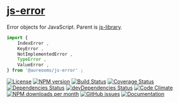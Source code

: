 [js-error](http://aureooms.github.io/js-error)
==

Error objects for JavaScript. Parent is
[js-library](https://github.com/aureooms/js-library).

```js
import {
	IndexError ,
	KeyError ,
	NotImplementedError ,
	TypeError ,
	ValueError ,
} from '@aureooms/js-error' ;
```

[![License](https://img.shields.io/github/license/aureooms/js-error.svg?style=flat)](https://raw.githubusercontent.com/aureooms/js-error/master/LICENSE)
[![NPM version](https://img.shields.io/npm/v/@aureooms/js-error.svg?style=flat)](https://www.npmjs.org/package/@aureooms/js-error)
[![Build Status](https://img.shields.io/travis/aureooms/js-error.svg?style=flat)](https://travis-ci.org/aureooms/js-error)
[![Coverage Status](https://img.shields.io/coveralls/aureooms/js-error.svg?style=flat)](https://coveralls.io/r/aureooms/js-error)
[![Dependencies Status](https://img.shields.io/david/aureooms/js-error.svg?style=flat)](https://david-dm.org/aureooms/js-error#info=dependencies)
[![devDependencies Status](https://img.shields.io/david/dev/aureooms/js-error.svg?style=flat)](https://david-dm.org/aureooms/js-error#info=devDependencies)
[![Code Climate](https://img.shields.io/codeclimate/github/aureooms/js-error.svg?style=flat)](https://codeclimate.com/github/aureooms/js-error)
[![NPM downloads per month](https://img.shields.io/npm/dm/@aureooms/js-error.svg?style=flat)](https://www.npmjs.org/package/@aureooms/js-error)
[![GitHub issues](https://img.shields.io/github/issues/aureooms/js-error.svg?style=flat)](https://github.com/aureooms/js-error/issues)
[![Documentation](https://aureooms.github.io/js-error/badge.svg)](https://aureooms.github.io/js-error/source.html)
